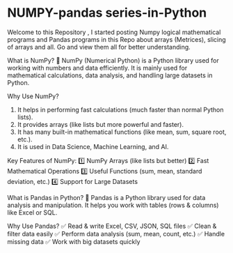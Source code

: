 # NUMPY-pandas series-in-Python
Welcome to this Repository , I started posting Numpy logical mathematical programs and Pandas programs in this Repo about arrays (Metrices), slicing of arrays and all. Go and view them all for better understanding.

What is NumPy? 🤔
NumPy (Numerical Python) is a Python library used for working with numbers and data efficiently. It is mainly used for mathematical calculations, data analysis, and handling large datasets in Python.

Why Use NumPy?
1. It helps in performing fast calculations (much faster than normal Python lists).
2. It provides arrays (like lists but more powerful and faster).
3. It has many built-in mathematical functions (like mean, sum, square root, etc.).
4. It is used in Data Science, Machine Learning, and AI.

Key Features of NumPy:
1️⃣ NumPy Arrays (like lists but better)
2️⃣ Fast Mathematical Operations
3️⃣ Useful Functions (sum, mean, standard deviation, etc.)
4️⃣ Support for Large Datasets

What is Pandas in Python? 🐼
Pandas is a Python library used for data analysis and manipulation. It helps you work with tables (rows & columns) like Excel or SQL.

Why Use Pandas?
✅ Read & write Excel, CSV, JSON, SQL files
✅ Clean & filter data easily
✅ Perform data analysis (sum, mean, count, etc.)
✅ Handle missing data
✅ Work with big datasets quickly
